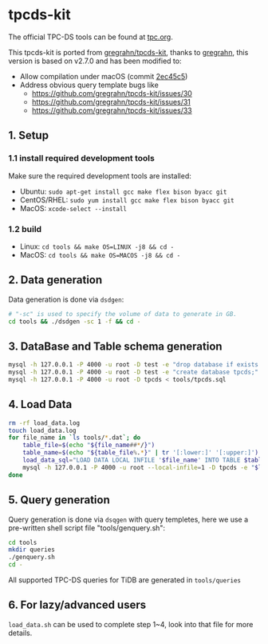 # tpcds-kit

The official TPC-DS tools can be found at [tpc.org](http://www.tpc.org/tpc_documents_current_versions/current_specifications.asp).

This tpcds-kit is ported from [gregrahn/tpcds-kit](https://github.com/gregrahn/tpcds-kit), thanks to [gregrahn](https://github.com/gregrahn), this version is based on v2.7.0 and has been modified to:
* Allow compilation under macOS (commit [2ec45c5](https://github.com/gregrahn/tpcds-kit/commit/2ec45c5ed97cc860819ee630770231eac738097c))
* Address obvious query template bugs like
  * https://github.com/gregrahn/tpcds-kit/issues/30
  * https://github.com/gregrahn/tpcds-kit/issues/31
  * https://github.com/gregrahn/tpcds-kit/issues/33

## 1. Setup

### 1.1 install required development tools

Make sure the required development tools are installed:

- Ubuntu: `sudo apt-get install gcc make flex bison byacc git`
- CentOS/RHEL: `sudo yum install gcc make flex bison byacc git`
- MacOS: `xcode-select --install`

### 1.2 build

- Linux: `cd tools && make OS=LINUX -j8 && cd -`
- MacOS: `cd tools && make OS=MACOS -j8 && cd -`

## 2. Data generation

Data generation is done via `dsdgen`:
```sh
# "-sc" is used to specify the volume of data to generate in GB.
cd tools && ./dsdgen -sc 1 -f && cd -
```

## 3. DataBase and Table schema generation
```sh
mysql -h 127.0.0.1 -P 4000 -u root -D test -e "drop database if exists tpcds;"
mysql -h 127.0.0.1 -P 4000 -u root -D test -e "create database tpcds;"
mysql -h 127.0.0.1 -P 4000 -u root -D tpcds < tools/tpcds.sql
```


## 4. Load Data
```sh
rm -rf load_data.log
touch load_data.log
for file_name in `ls tools/*.dat`; do
    table_file=$(echo "${file_name##*/}")
    table_name=$(echo "${table_file%.*}" | tr '[:lower:]' '[:upper:]')
    load_data_sql="LOAD DATA LOCAL INFILE '$file_name' INTO TABLE $table_name FIELDS TERMINATED BY '|' LINES TERMINATED BY '\n';"
    mysql -h 127.0.0.1 -P 4000 -u root --local-infile=1 -D tpcds -e "$load_data_sql" >> load_data.log 2>&1 &
done
```

## 5. Query generation

Query generation is done via `dsqgen` with query templetes, here we use a pre-written shell script file "tools/genquery.sh":
```sh
cd tools
mkdir queries
./genquery.sh
cd -
```

All supported TPC-DS queries for TiDB are generated in `tools/queries`

## 6. For lazy/advanced users

`load_data.sh` can be used to complete step 1~4, look into that file for more details.
